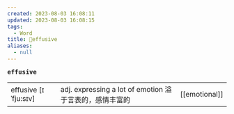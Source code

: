 ```yaml
---
created: 2023-08-03 16:08:11
updated: 2023-08-03 16:08:15
tags:
  - Word
title: 📖effusive
aliases:
  - null
---
```


<pre><strong>effusive</strong></pre>
|   |   |   |
|---|---|---|
|effusive [ɪˈfju:sɪv]|adj. expressing a lot of emotion 溢于⾔表的，感情丰富的|[[emotional]]|